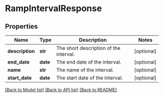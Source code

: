 # RampIntervalResponse

## Properties
Name | Type | Description | Notes
------------ | ------------- | ------------- | -------------
**description** | **str** | The short description of the interval. | [optional] 
**end_date** | **date** | The end date of the interval. | [optional] 
**name** | **str** | The name of the interval. | [optional] 
**start_date** | **date** | The start date of the interval. | [optional] 

[[Back to Model list]](../README.md#documentation-for-models) [[Back to API list]](../README.md#documentation-for-api-endpoints) [[Back to README]](../README.md)


